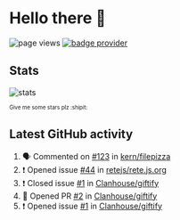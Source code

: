 # Hello there 👋

![page views](https://komarev.com/ghpvc/?username=konradlinkowski&color=brightgreen)
[![badge provider](https://anybadge.herokuapp.com/badge?label=create&message=your%20own%20badge)](https://github.com/KonradLinkowski/AnyBadge)

## Stats
![stats](https://github-readme-stats.vercel.app/api?username=KonradLinkowski&hide_title=true&show_icons=true&include_all_commits=true&count_private=true&disable_animations=true&theme=dark)

<sub><sub>Give me some stars plz :shipit:</sub></sub>

## Latest GitHub activity
<!--START_SECTION:activity-->
1. 🗣 Commented on [#123](https://github.com/kern/filepizza/issues/123) in [kern/filepizza](https://github.com/kern/filepizza)
2. ❗️ Opened issue [#44](https://github.com/retejs/rete.js.org/issues/44) in [retejs/rete.js.org](https://github.com/retejs/rete.js.org)
3. ❗️ Closed issue [#1](https://github.com/Clanhouse/giftify/issues/1) in [Clanhouse/giftify](https://github.com/Clanhouse/giftify)
4. 💪 Opened PR [#2](https://github.com/Clanhouse/giftify/pull/2) in [Clanhouse/giftify](https://github.com/Clanhouse/giftify)
5. ❗️ Opened issue [#1](https://github.com/Clanhouse/giftify/issues/1) in [Clanhouse/giftify](https://github.com/Clanhouse/giftify)
<!--END_SECTION:activity-->
